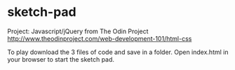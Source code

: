 # sketch-pad
Project: Javascript/jQuery from The Odin Project
http://www.theodinproject.com/web-development-101/html-css

To play download the 3 files of code and save in a folder. Open index.html in your browser to start the sketch pad.

